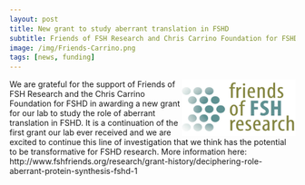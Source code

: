 ```yaml
---
layout: post  
title: New grant to study aberrant translation in FSHD
subtitle: Friends of FSH Research and Chris Carrino Foundation for FSHD   
image: /img/Friends-Carrino.png 
tags: [news, funding]  
---
```


<img align="right" src="/img/friendsoffsh.jpg" style="width:200px !important;height:100px !important;" />
We are grateful for the support of Friends of FSH Research and the Chris Carrino Foundation for FSHD in awarding a new grant for our lab to study the role of aberrant translation in FSHD. It is a continuation of the first grant our lab ever received and we are excited to continue this line of investigation that we think has the potential to be transformative for FSHD research.  
More information here: http://www.fshfriends.org/research/grant-history/deciphering-role-aberrant-protein-synthesis-fshd-1
<br>
<br>
